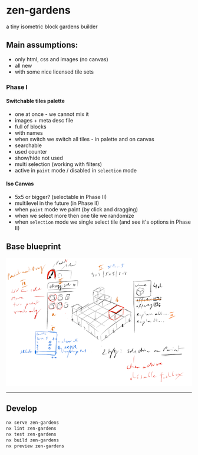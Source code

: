 # zen-gardens

a tiny isometric block gardens builder

## Main assumptions:
- only html, css and images (no canvas)
- all new
- with some nice licensed tile sets

### Phase I

#### Switchable tiles palette
- one at once - we cannot mix it
- images + meta desc file
- full of blocks
- with names
- when switch we switch all tiles - in palette and on canvas
- searchable
- used counter
- show/hide not used
- multi selection (working with filters)
- active in `paint` mode / disabled in `selection` mode

#### Iso Canvas
- 5x5 or bigger? (selectable in Phase II)
- multilevel in the future (in Phase II)
- when `paint` mode we paint (by click and dragging)
- when we select more then one tile we randomize
- when `selection` mode we single select tile (and see it's options in Phase II)

## Base blueprint

![Blueprint](blueprint.png)

- - -

## Develop

```
nx serve zen-gardens
nx lint zen-gardens
nx test zen-gardens
nx build zen-gardens
nx preview zen-gardens
```
